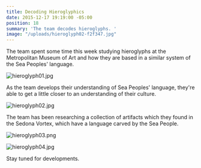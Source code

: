 ```yaml
---
title: Decoding Hieroglyphics
date: 2015-12-17 19:19:00 -05:00
position: 18
summary: 'The team decodes hieroglyphs. '
image: "/uploads/hieroglyph02-f2f347.jpg"
---
```


The team spent some time this week studying hieroglyphs at the Metropolitan Museum of Art and how they are based in a similar system of the Sea Peoples' language.

![hieroglyph01.jpg](/uploads/hieroglyph01.jpg)

As the team develops their understanding of Sea Peoples' language, they're able to get a little closer to an understanding of their culture.

![hieroglyph02.jpg](/uploads/hieroglyph02.jpg)

The team has been researching a collection of artifacts which they found in the Sedona Vortex, which have a language carved by the Sea People.

![hieroglyph03.png](/uploads/hieroglyph03.png)

![hieroglyph04.jpg](/uploads/hieroglyph04.jpg)

Stay tuned for developments.